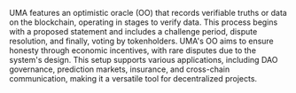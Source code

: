 UMA features an optimistic oracle (OO) that records verifiable truths or data on the blockchain, operating in stages to verify data. This process begins with a proposed statement and includes a challenge period, dispute resolution, and finally, voting by tokenholders. UMA's OO aims to ensure honesty through economic incentives, with rare disputes due to the system's design. This setup supports various applications, including DAO governance, prediction markets, insurance, and cross-chain communication, making it a versatile tool for decentralized projects.

